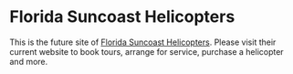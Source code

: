 # Florida Suncoast Helicopters

This is the future site of [Florida Suncoast Helicopters](http://floridasuncoasthelicopters.com/). Please visit their current website to book tours, arrange for service, purchase a helicopter and more.
